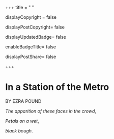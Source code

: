 +++
title = " "

displayCopyright = false

displayPostCopyright= false

displayUpdatedBadge= false

enableBadgeTitle= false

displayPostShare= false

+++



# In a Station of the Metro 

BY EZRA POUND



*The apparition of these faces in the crowd*,

*Petals on a wet*,

*black bough*.





